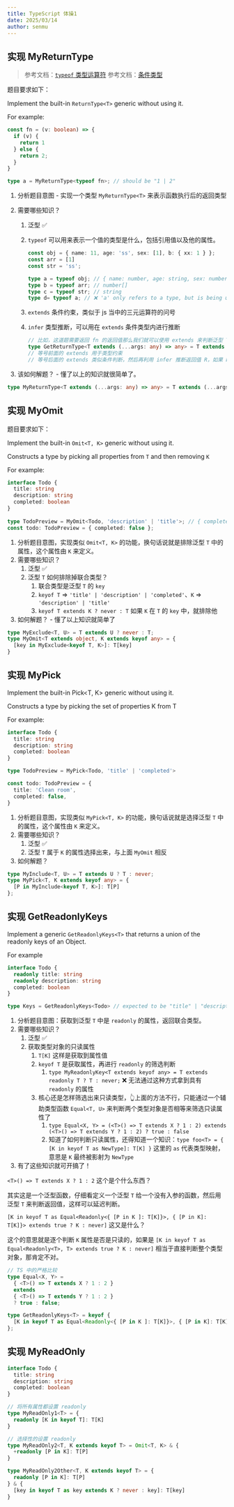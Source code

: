 ```yaml
---
title: TypeScript 体操1
date: 2025/03/14
author: senmu
---
```


## 实现 MyReturnType

> 参考文档：[`typeof` 类型运算符](https://www.typescriptlang.org/docs/handbook/2/typeof-types.html)
> 参考文档：[条件类型](https://www.typescriptlang.org/docs/handbook/2/conditional-types.html#inferring-within-conditional-types)

题目要求如下：

Implement the built-in `ReturnType<T>` generic without using it.

For example:

```ts
const fn = (v: boolean) => {
  if (v) {
    return 1
  } else {
    return 2;
  }
}

type a = MyReturnType<typeof fn>; // should be "1 | 2"
```

1. 分析题目意图 - 实现一个类型 `MyReturnType<T>` 来表示函数执行后的返回类型
2. 需要哪些知识？
   1. 泛型 ✅
   2. `typeof` 可以用来表示一个值的类型是什么，包括引用值以及他的属性。

      ```ts
      const obj = { name: 11, age: 'ss', sex: [1], b: { xx: 1 } };
      const arr = [1]
      const str = 'ss';

      type a = typeof obj; // { name: number, age: string, sex: number[], b: { xx: number }}
      type b = typeof arr; // number[]
      type c = typeof str; // string
      type d= typeof a; // ❌ 'a' only refers to a type, but is being used as a value here.
      ```

   3. `extends` 条件约束，类似于 js 当中的三元运算符的问号
   4. `infer` 类型推断，可以用在 `extends` 条件类型内进行推断

      ```ts
      // 比如，这道题需要返回 fn 的返回值那么我们就可以使用 extends 来判断泛型 T 是否是函数，然后再推断返回值
      type GetReturnType<T extends (...args: any) => any> = T extends (...args: any) => infer R ? R : any;
      // 等号前面的 extends 用于类型约束
      // 等号后面的 extends 类似条件判断，然后再利用 infer 推断返回值 R，如果 R 存在就返回 R 的类型
      ```

3. 该如何解题？ - 懂了以上的知识就很简单了。

```ts
type MyReturnType<T extends (...args: any) => any> = T extends (...args: any) => infer R ? R : any;
```

## 实现 MyOmit

题目要求如下：

Implement the built-in `Omit<T, K>` generic without using it.

Constructs a type by picking all properties from `T` and then removing `K`

For example:

```ts
interface Todo {
  title: string
  description: string
  completed: boolean
}
  
type TodoPreview = MyOmit<Todo, 'description' | 'title'>; // { completed: boolean }
const todo: TodoPreview = { completed: false };
```

1. 分析题目意图，实现类似 `Omit<T, K>` 的功能，换句话说就是排除泛型 `T` 中的属性，这个属性由 `K` 来定义。
2. 需要哪些知识？
   1. 泛型 ✅
   2. 泛型 `T` 如何排除掉联合类型？
      1. 联合类型是泛型 `T` 的 `key`
      2. `keyof T` => `'title' | 'description' | 'completed'`、`K` => `'description' | 'title'`
      3. `keyof T extends K ? never : T` 如果 `K` 在 `T` 的 `key` 中，就排除他
3. 如何解题？ - 懂了以上知识就简单了

```ts
type MyExclude<T, U> = T extends U ? never : T;
type MyOmit<T extends object, K extends keyof any> = {
  [key in MyExclude<keyof T, K>]: T[key]
}
```

## 实现 MyPick

Implement the built-in Pick<T, K> generic without using it.

Constructs a type by picking the set of properties K from T

For example:

```ts
interface Todo {
  title: string
  description: string
  completed: boolean
}

type TodoPreview = MyPick<Todo, 'title' | 'completed'>

const todo: TodoPreview = {
  title: 'Clean room',
  completed: false,
}
```

1. 分析题目意图，实现类似 `MyPick<T, K>` 的功能，换句话说就是选择泛型 `T` 中的属性，这个属性由 `K` 来定义。
2. 需要哪些知识？
   1. 泛型 ✅
   2. 泛型 `T` 属于 `K` 的属性选择出来，与上面 `MyOmit` 相反
3. 如何解题？

```ts
type MyInclude<T, U> = T extends U ? T : never;
type MyPick<T, K extends keyof any> = {
  [P in MyInclude<keyof T, K>]: T[P]
};
```

## 实现 GetReadonlyKeys

Implement a generic `GetReadonlyKeys<T>` that returns a union of the readonly keys of an Object.

For example

```ts
interface Todo {
  readonly title: string
  readonly description: string
  completed: boolean
}

type Keys = GetReadonlyKeys<Todo> // expected to be "title" | "description"

```

1. 分析题目意图：获取到泛型 `T` 中是 `readonly` 的属性，返回联合类型。
2. 需要哪些知识？
   1. 泛型 ✅
   2. 获取类型对象的只读属性
      1. `T[K]` 这样是获取到属性值
      2. `keyof T` 是获取属性，再进行 `readonly` 的筛选判断
         1. `type MyReadonlyKey<T extends keyof any> = T extends readonly T ? T : never;` ❌ 无法通过这种方式拿到具有 `readonly` 的属性
      3. 核心还是怎样筛选出来只读类型，👆上面的方法不行，只能通过一个辅助类型函数 `Equal<T, U>` 来判断两个类型对象是否相等来筛选只读属性了
         1. `type Equal<X, Y> = (<T>() => T extends X ? 1 : 2) extends (<T>() => T extends Y ? 1 : 2) ? true : false`
         2. 知道了如何判断只读属性，还得知道一个知识：`type foo<T> = { [K in keyof T as NewType]: T[K] }` 这里的 `as` 代表类型映射，意思是 `K` 最终被影射为 `NewType`
3. 有了这些知识就可开搞了！

`<T>() => T extends X ? 1 : 2` 这个是个什么东西？

其实这是一个泛型函数，仔细看定义一个泛型 `T` 给一个没有入参的函数，然后用泛型 `T` 来判断返回值，这样可以延迟判断。

`[K in keyof T as Equal<Readonly<{ [P in K ]: T[K]}>, { [P in K]: T[K]}> extends true ? K : never]` 这又是什么？

这个的意思就是逐个判断 `K` 属性是否是只读的，如果是 `[K in keyof T as Equal<Readonly<T>, T> extends true ? K : never]` 相当于直接判断整个类型对象，那肯定不对。

```ts
// TS 中的严格比较
type Equal<X, Y> =
  { <T>() => T extends X ? 1 : 2 }
  extends
  { <T>() => T extends Y ? 1 : 2 }
  ? true : false;

type GetReadonlyKeys<T> = keyof {
  [K in keyof T as Equal<Readonly<{ [P in K ]: T[K]}>, { [P in K]: T[K]}> extends true ? K : never]: T[K]
};
```

## 实现 MyReadOnly

```ts
interface Todo {
  title: string
  description: string
  completed: boolean
}

// 将所有属性都设置 readonly 
type MyReadOnly1<T> = {
  readonly [K in keyof T]: T[K]
}

// 选择性的设置 readonly
type MyReadOnly2<T, K extends keyof T> = Omit<T, K> & {
  +readonly [P in K]: T[P]
}

type MyReadOnly2Other<T, K extends keyof T> = {
  readonly [P in K]: T[P]
} & {
  [key in keyof T as key extends K ? never : key]: T[key]
}
```
